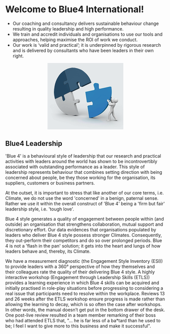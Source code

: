 # Welcome to Blue4 International!

+ Our coaching and consultancy delivers sustainable behaviour change resulting in quality leadership and high performance.
+ We train and accredit individuals and organisations to use our tools and approaches, helping maximise the ROI of work we conduct.
+ Our work is ‘valid and practical’; it is underpinned by rigorous research and is delivered by consultants who have been leaders in their own right.

<p align="center">
  <img src="images/Quadrant-Man.png" />
</p>

## Blue4 Leadership
'Blue 4' is a behavioural style of leadership that our research and practical activities with leaders around the world has shown to be incontrovertibly associated with outstanding performance as a leader. This style of leadership represents behaviour that combines setting direction with being concerned about people, be they those working for the organisation, its suppliers, customers or business partners.

At the outset, it is important to stress that like another of our core terms, i.e. Climate, we do not use the word 'concerned' in a benign, paternal sense. Rather we use it within the overall construct of 'Blue 4' being a 'firm but fair' leadership style, i.e. 'tough love'.

Blue 4 style generates a quality of engagement between people within (and outside) an organisation that strengthens collaboration, mutual support and discretionary effort. Our data evidences that organisations populated by leaders who deliver Blue 4 style possess stronger Climates. Consequently, they out-perform their competitors and do so over prolonged periods. Blue 4 is not a 'flash in the pan' solution; it gets into the heart and lungs of how leaders behave and, thereby, its Climate.

We have a measurement diagnostic (the Engagement Style Inventory (ESI)) to provide leaders with a 360° perspective of how they themselves and their colleagues rate the quality of their delivering Blue 4 style. A highly interactive workshop (Engagement through Leadership Skills (ETLS)) provides a learning experience in which Blue 4 skills can be acquired and initially practised in role-play situations before progressing to considering a real issue that participants need to resolve within the workplace. Reviews 13 and 26 weeks after the ETLS workshop ensure progress is made rather than allowing the learning to decay, which is so often the case after workshops. In other words, the manual doesn’t get put in the bottom drawer of the desk. One post-live review resulted in a team member remarking of their boss who had attended ETLS that, "... he is far less of a ba*tard than he used to be; I feel I want to give more to this business and make it successful".

